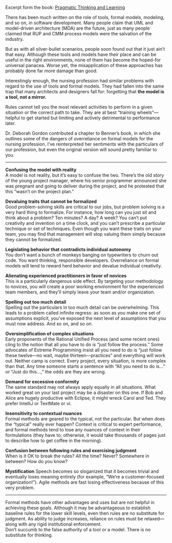 Excerpt form the book: [Pragmatic Thinking and Learning](https://pragprog.com/book/ahptl/pragmatic-thinking-and-learning)  

There has been much written on the role of tools, formal models,
modeling, and so on, in software development. Many people claim
that UML and model-driven architecture (MDA) are the future, just
as many people claimed that RUP and CMM process models were
the salvation of the industry.  

But as with all silver-bullet scenarios, people soon found out that
it just ain’t that easy. Although these tools and models have their
place and can be useful in the right environments, none of them
has become the hoped-for universal panacea. Worse yet, the misapplication
of these approaches has probably done far more damage
than good.  

Interestingly enough, the nursing profession
had similar problems with regard to
the use of tools and formal models. They
had fallen into the same trap that many
architects and designers fall for: forgetting that **the model is a tool, not a mirror.**  

Rules cannot tell you the most relevant activities to perform in a
given situation or the correct path to take. They are at best “training
wheels”—helpful to get started but limiting and actively detrimental
to performance later.  

Dr. Deborah Gordon contributed a chapter to Benner’s book, in
which she outlines some of the dangers of overreliance on formal
models for the nursing profession. I’ve reinterpreted her sentiments
with the particulars of our profession, but even the original version
will sound pretty familiar to you.  

***

**Confusing the model with reality**  
A model is not reality, but it’s easy to confuse the two.
There’s the old story of the young project manager, where his
senior programmer announced she was pregnant and going to
deliver during the project, and he protested that this “wasn’t
on the project plan.”  

**Devaluing traits that cannot be formalized**  
Good problem-solving skills are critical to our jobs, but problem
solving is a very hard thing to formalize. For instance,
how long can you just sit and think about a problem? Ten
minutes? A day? A week? You can’t put creativity and invention
on a time clock, and you can’t prescribe a particular technique
or set of techniques. Even though you want these traits on your team, you may find that management will stop valuing
them simply because they cannot be formalized.  

**Legislating behavior that contradicts individual autonomy**  
You don’t want a bunch of monkeys banging on typewriters
to churn out code. You want thinking, responsible developers.
Overreliance on formal models will tend to reward herd
behavior and devalue individual creativity.  

**Alienating experienced practitioners in favor of novices**  
This is a particularly dangerous side effect. By targeting your
methodology to novices, you will create a poor working environment
for the experienced team members, and they’ll simply
leave your team and/or organization.  

**Spelling out too much detail**  
Spelling out the particulars in too much detail can be overwhelming.
This leads to a problem called infinite regress: as
soon as you make one set of assumptions explicit, you’ve
exposed the next level of assumptions that you must now
address. And so on, and so on.  

**Oversimplification of complex situations**  
Early proponents of the Rational Unified Process (and some
recent ones) cling to the notion that all you have to do is “just
follow the process.” Some advocates of Extreme Programming
insist all you need to do is “just follow these twelve—no wait,
maybe thirteen—practices” and everything will work out. Neither
camp is correct. Every project, every situation, is more
complex than that. Any time someone starts a sentence with
“All you need to do is...” or “Just do this...,” the odds are they
are wrong.  

**Demand for excessive conformity**  
The same standard may not always apply equally in all situations.
What worked great on your last project may be a disaster
on this one. If Bob and Alice are hugely productive with
Eclipse, it might wreck Carol and Ted. They prefer IntelliJ or
TextMate or vi.  

**Insensitivity to contextual nuances**  
Formal methods are geared to the typical, not the particular.
But when does the “typical” really ever happen? Context
is critical to expert performance, and formal methods tend
to lose any nuances of context in their formulations (they
have to; otherwise, it would take thousands of pages just to
describe how to get coffee in the morning).  

**Confusion between following rules and exercising judgment**  
When is it OK to break the rules? All the time? Never? Somewhere
in between? How do you know?  

**Mystification**
Speech becomes so sloganized that it becomes trivial and
eventually loses meaning entirely (for example, “We’re a
customer-focused organization!”). Agile methods are fast losing
effectiveness because of this very problem.  

***

Formal methods have other advantages and uses but are not helpful
in achieving these goals. Although it may be advantageous
to establish baseline rules for the lower skill levels, even then
rules are no substitute for judgment. As ability to judge increases,
reliance on rules must be relaxed—along with any rigid institutional
enforcement.  
Don’t succumb to the false authority of a tool or a model. There is
no substitute for thinking.
